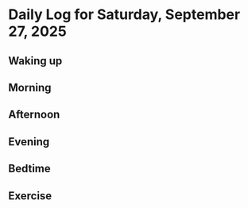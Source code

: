 # Daily Log for Saturday, September 27, 2025

## Waking up

## Morning

## Afternoon

## Evening

## Bedtime

## Exercise
